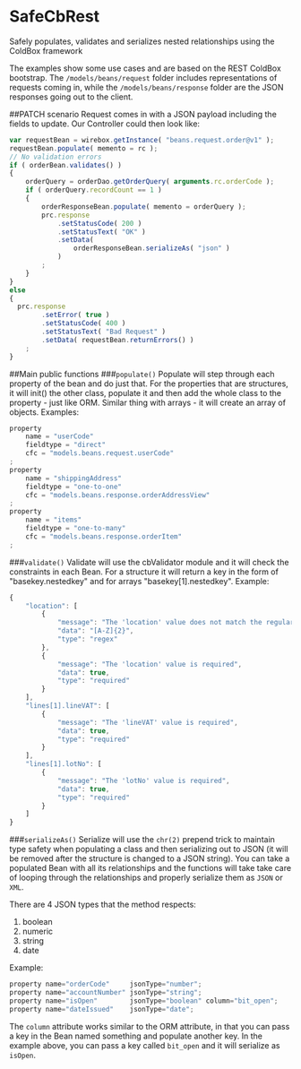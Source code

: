 # SafeCbRest
Safely populates, validates and serializes nested relationships using the ColdBox framework

The examples show some use cases and are based on the REST ColdBox bootstrap. The `/models/beans/request` folder includes representations of requests coming in, while the `/models/beans/response` folder are the JSON responses going out to the client.

##PATCH scenario
Request comes in with a JSON payload including the fields to update. Our Controller could then look like:
```javascript
var requestBean = wirebox.getInstance( "beans.request.order@v1" );
requestBean.populate( memento = rc );
// No validation errors
if ( orderBean.validates() )
{
	orderQuery = orderDao.getOrderQuery( arguments.rc.orderCode );
	if ( orderQuery.recordCount == 1 )
	{
		orderResponseBean.populate( memento = orderQuery );
		prc.response
			.setStatusCode( 200 )
			.setStatusText( "OK" )
			.setData(
				orderResponseBean.serializeAs( "json" )
			)
		;
	}
}
else
{
  prc.response
		.setError( true )
		.setStatusCode( 400 )
		.setStatusText( "Bad Request" )
		.setData( requestBean.returnErrors() )
	;
}
```

##Main public functions
###`populate()`
Populate will step through each property of the bean and do just that. For the properties that are structures, it will init() the other class, populate it and then add the whole class to the property - just like ORM. Similar thing with arrays - it will create an array of objects.
Examples:
```javascript
property
	name = "userCode"
	fieldtype = "direct"
	cfc = "models.beans.request.userCode"
;
property
	name = "shippingAddress"
	fieldtype = "one-to-one"
	cfc = "models.beans.response.orderAddressView"
;
property
	name = "items"
	fieldtype = "one-to-many"
	cfc = "models.beans.response.orderItem"
;
```
###`validate()`
Validate will use the cbValidator module and it will check the constraints in each Bean. For a structure it will return a key in the form of "basekey.nestedkey" and for arrays "basekey[1].nestedkey".
Example:
```javascript
{
	"location": [
		{
			"message": "The 'location' value does not match the regular expression: [A-Z]{2}",
			"data": "[A-Z]{2}",
			"type": "regex"
		},
		{
			"message": "The 'location' value is required",
			"data": true,
			"type": "required"
		}
	],
	"lines[1].lineVAT": [
		{
			"message": "The 'lineVAT' value is required",
			"data": true,
			"type": "required"
		}
	],
	"lines[1].lotNo": [
		{
			"message": "The 'lotNo' value is required",
			"data": true,
			"type": "required"
		}
	]
}
```
###`serializeAs()`
Serialize will use the `chr(2)` prepend trick to maintain type safety when populating a class and then serializing out to JSON (it will be removed after the structure is changed to a JSON string). You can take a populated Bean with all its relationships and the functions will take take care of looping through the relationships and properly serialize them as `JSON` or `XML`.

There are 4 JSON types that the method respects:

1. boolean
2. numeric
3. string
4. date

Example:
```javascript
property name="orderCode"     jsonType="number";
property name="accountNumber" jsonType="string";
property name="isOpen"        jsonType="boolean" column="bit_open";
property name="dateIssued"    jsonType="date";
```

The `column` attribute works similar to the ORM attribute, in that you can pass a key in the Bean named something and populate another key. In the example above, you can pass a key called `bit_open` and it will serialize as `isOpen`.
